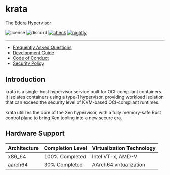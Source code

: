 # krata

The Edera Hypervisor

![license](https://img.shields.io/github/license/edera-dev/krata)
![discord](https://img.shields.io/discord/1207447453083766814?label=discord)
[![check](https://github.com/edera-dev/krata/actions/workflows/check.yml/badge.svg)](https://github.com/edera-dev/krata/actions/workflows/check.yml)
[![nightly](https://github.com/edera-dev/krata/actions/workflows/nightly.yml/badge.svg)](https://github.com/edera-dev/krata/actions/workflows/nightly.yml)

---

- [Frequently Asked Questions](FAQ.md)
- [Development Guide](DEV.md)
- [Code of Conduct](CODE_OF_CONDUCT.md)
- [Security Policy](SECURITY.md)

## Introduction

krata is a single-host hypervisor service built for OCI-compliant containers. It isolates containers using a type-1 hypervisor, providing workload isolation that can exceed the security level of KVM-based OCI-compliant runtimes.

krata utilizes the core of the Xen hypervisor, with a fully memory-safe Rust control plane to bring Xen tooling into a new secure era.

## Hardware Support

| Architecture | Completion Level | Virtualization Technology |
| ------------ | ---------------- | ------------------------- |
| x86_64       | 100% Completed   | Intel VT-x, AMD-V         |
| aarch64      | 30% Completed    | AArch64 virtualization    |
